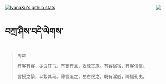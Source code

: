 [![IvanaXu's github stats](https://github-readme-stats.vercel.app/api?username=IvanaXu&show_icons=true&theme=vue-dark)](https://github.com/anuraghazra/github-readme-stats)
<img align="right" src="https://github-readme-stats.vercel.app/api/top-langs/?username=IvanaXu&langs_count=3&theme=graywhite" />
# བཀྲ་ཤིས་བདེ་ལེགས་
> 周颂
> 
> 有客有客，亦白其马。有萋有且，敦琢其旅。有客宿宿，有客信信。
> 
> 言授之絷，以絷其马。薄言追之，左右绥之。既有淫威，降福孔夷。
>